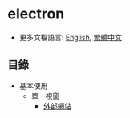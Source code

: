 # electron

* 更多文檔語言: [English](README.md), [繁體中文](README-zh-TW.md)

## 目錄

- 基本使用
  - 單一視窗
    - [外部網站](example/single-window-external-url/)
